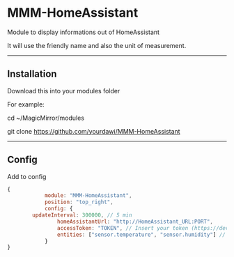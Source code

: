 # MMM-HomeAssistant

Module to display informations out of HomeAssistant

It will use the friendly name and also the unit of measurement.

------------

## Installation

Download this into your modules folder

For example:

cd ~/MagicMirror/modules

git clone https://github.com/yourdawi/MMM-HomeAssistant

------------

## Config

Add to config

```javascript
{
			module: "MMM-HomeAssistant",
			position: "top_right",
			config: {
        updateInterval: 300000, // 5 min
				homeAssistantUrl: "http://HomeAssistant_URL:PORT",
				accessToken: "TOKEN", // Insert your token (https://developers.home-assistant.io/docs/auth_api/#long-lived-access-token)
				entities: ["sensor.temperature", "sensor.humidity"] // Add your Sensors or other Entities
			}
}
```
